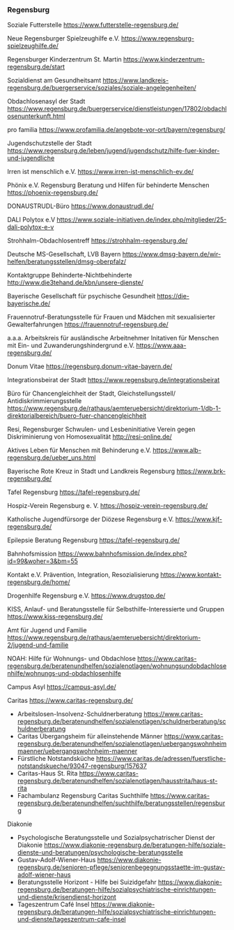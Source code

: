 <h3>Regensburg</h3>

Soziale Futterstelle
https://www.futterstelle-regensburg.de/

Neue Regensburger Spielzeughilfe e.V.
https://www.regensburg-spielzeughilfe.de/

Regensburger Kinderzentrum St. Martin
https://www.kinderzentrum-regensburg.de/start

Sozialdienst am Gesundheitsamt
https://www.landkreis-regensburg.de/buergerservice/soziales/soziale-angelegenheiten/

Obdachlosenasyl der Stadt
https://www.regensburg.de/buergerservice/dienstleistungen/17802/obdachlosenunterkunft.html

pro familia
https://www.profamilia.de/angebote-vor-ort/bayern/regensburg/

Jugendschutzstelle der Stadt
https://www.regensburg.de/leben/jugend/jugendschutz/hilfe-fuer-kinder-und-jugendliche

Irren ist menschlich e.V.
https://www.irren-ist-menschlich-ev.de/

Phönix e.V. Regensburg Beratung und Hilfen für behinderte Menschen
https://phoenix-regensburg.de/

DONAUSTRUDL-Büro
https://www.donaustrudl.de/

DALI Polytox e.V
https://www.soziale-initiativen.de/index.php/mitglieder/25-dali-polytox-e-v

Strohhalm-Obdachlosentreff
https://strohhalm-regensburg.de/

Deutsche MS-Gesellschaft, LVB Bayern
https://www.dmsg-bayern.de/wir-helfen/beratungsstellen/dmsg-oberpfalz/

Kontaktgruppe Behinderte-Nichtbehinderte
http://www.die3tehand.de/kbn/unsere-dienste/

Bayerische Gesellschaft für psychische Gesundheit
https://die-bayerische.de/

Frauennotruf-Beratungsstelle für Frauen und Mädchen mit sexualisierter Gewalterfahrungen
https://frauennotruf-regensburg.de/

a.a.a. Arbeitskreis für ausländische Arbeitnehmer Initativen für Menschen mit Ein- und Zuwanderungshindergrund e.V.
https://www.aaa-regensburg.de/

Donum Vitae
https://regensburg.donum-vitae-bayern.de/

Integrationsbeirat der Stadt
https://www.regensburg.de/integrationsbeirat

Büro für Chancengleichheit der Stadt, Gleichstellungsstell/ Antidiskrimmierungsstelle
https://www.regensburg.de/rathaus/aemteruebersicht/direktorium-1/db-1-direktorialbereich/buero-fuer-chancengleichheit

Resi, Regensburger Schwulen- und Lesbeninitiative Verein gegen Diskriminierung von Homosexualität
http://resi-online.de/

Aktives Leben für Menschen mit Behinderung e.V.
https://www.alb-regensburg.de/ueber_uns.html

Bayerische Rote Kreuz in Stadt und Landkreis Regensburg
https://www.brk-regensburg.de/

Tafel Regensburg 
https://tafel-regensburg.de/

Hospiz-Verein Regensburg e. V.
https://hospiz-verein-regensburg.de/

Katholische Jugendfürsorge der Diözese Regensburg e.V.
https://www.kjf-regensburg.de/

Epilepsie Beratung Regensburg
https://tafel-regensburg.de/

Bahnhofsmission
https://www.bahnhofsmission.de/index.php?id=99&woher=3&bm=55

Kontakt e.V. Prävention, Integration, Resozialisierung 
https://www.kontakt-regensburg.de/home/

Drogenhilfe Regensburg e.V.
https://www.drugstop.de/

KISS, Anlauf- und Beratungsstelle für Selbsthilfe-Interessierte und Gruppen
https://www.kiss-regensburg.de/

Amt für Jugend und Familie 
https://www.regensburg.de/rathaus/aemteruebersicht/direktorium-2/jugend-und-familie

NOAH: Hilfe für Wohnungs- und Obdachlose
https://www.caritas-regensburg.de/beratenundhelfen/sozialenotlagen/wohnungsundobdachlosenhilfe/wohnungs-und-obdachlosenhilfe

Campus Asyl
https://campus-asyl.de/


Caritas 
https://www.caritas-regensburg.de/
- Arbeitslosen-Insolvenz-Schuldnerberatung
  https://www.caritas-regensburg.de/beratenundhelfen/sozialenotlagen/schuldnerberatung/schuldnerberatung
- Caritas Übergangsheim für alleinstehende Männer
  https://www.caritas-regensburg.de/beratenundhelfen/sozialenotlagen/uebergangswohnheimmaenner/uebergangswohnheim-maenner
- Fürstliche Notstandsküche
  https://www.caritas.de/adressen/fuerstliche-notstandskueche/93047-regensburg/157637
- Caritas-Haus St. Rita
  https://www.caritas-regensburg.de/beratenundhelfen/sozialenotlagen/hausstrita/haus-st-rita
- Fachambulanz Regensburg Caritas Suchthilfe
  https://www.caritas-regensburg.de/beratenundhelfen/suchthilfe/beratungsstellen/regensburg

  
Diakonie
- Psychologische Beratungsstelle und Sozialpsychatrischer Dienst der Diakonie
  https://www.diakonie-regensburg.de/beratungen-hilfe/soziale-dienste-und-beratungen/psychologische-beratungsstelle
- Gustav-Adolf-Wiener-Haus
  https://www.diakonie-regensburg.de/senioren-pflege/seniorenbegegnungsstaette-im-gustav-adolf-wiener-haus
- Beratungsstelle Horizont - Hilfe bei Suizidgefahr
  https://www.diakonie-regensburg.de/beratungen-hilfe/sozialpsychiatrische-einrichtungen-und-dienste/krisendienst-horizont
- Tageszentrum Café Insel
  https://www.diakonie-regensburg.de/beratungen-hilfe/sozialpsychiatrische-einrichtungen-und-dienste/tageszentrum-cafe-insel
  








